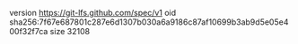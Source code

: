 version https://git-lfs.github.com/spec/v1
oid sha256:7f67e687801c287e6d1307b030a6a9186c87af10699b3ab9d5e05e400f32f7ca
size 32108
